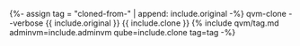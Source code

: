 {%- assign tag = "cloned-from-" | append: include.original -%}
qvm-clone --verbose {{ include.original }} {{ include.clone }}
{% include qvm/tag.md adminvm=include.adminvm qube=include.clone tag=tag -%}
